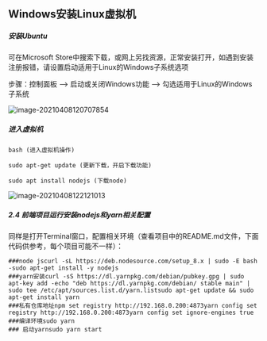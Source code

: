 ## Windows安装Linux虚拟机

##### 安装Ubuntu

可在Microsoft Store中搜索下载，或网上另找资源，正常安装打开，如遇到安装注册报错，请设置启动适用于Linux的Windows子系统选项

步骤：控制面板 —> 启动或关闭Windows功能 —> 勾选适用于Linux的Windows子系统

![image-20210408120707854](https://gitee.com/yingzhixiaoyi/mdnice/raw/master/LiOoWZAE8szFI3d.png)



##### 进入虚拟机

```
bash (进入虚拟机操作)

sudo apt-get update (更新下载，开启下载功能)

sudo apt install nodejs (下载node)
```



![image-20210408122121013](https://gitee.com/yingzhixiaoyi/mdnice/raw/master/image-20210408122121013.png)



##### 2.4 前端项目运行安装nodejs和yarn相关配置

同样是打开Terminal窗口，配置相关环境（查看项目中的README.md文件，下面代码供参考，每个项目可能不一样）：

```
###node jscurl -sL https://deb.nodesource.com/setup_8.x | sudo -E bash -sudo apt-get install -y nodejs
###yarn安装curl -sS https://dl.yarnpkg.com/debian/pubkey.gpg | sudo apt-key add -echo "deb https://dl.yarnpkg.com/debian/ stable main" | sudo tee /etc/apt/sources.list.d/yarn.listsudo apt-get update && sudo apt-get install yarn
###私有仓库地址npm set registry http://192.168.0.200:4873yarn config set registry http://192.168.0.200:4873yarn config set ignore-engines true
###编译环境sudo yarn
### 启动yarnsudo yarn start
```

